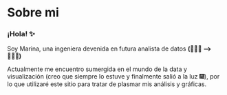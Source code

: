 # Sobre mi

### ¡Hola! ✨

Soy Marina, una ingeniera devenida en futura analista de datos **(👷🏻‍♀️ --> 👩🏻‍💻)**

Actualmente me encuentro sumergida en el mundo de la data y visualización (creo que siempre lo estuve y finalmente salió a la luz 🎆), por lo que utilizaré este sitio para tratar de plasmar mis análisis y gráficas.
